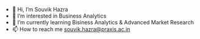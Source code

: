 - 👋 Hi, I’m Souvik Hazra
- 👀 I’m interested in Business Analytics
- 🌱 I’m currently learning Bisiness Analytics & Advanced Market Research
- 📫 How to reach me souvik.hazra@praxis.ac.in

<!---
Souvikh18/Souvikh18 is a ✨ special ✨ repository because its `README.md` (this file) appears on your GitHub profile.
You can click the Preview link to take a look at your changes.
--->
